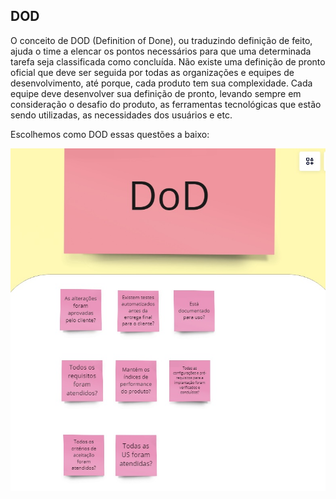 ## DOD

O conceito de DOD (Definition of Done), ou traduzindo definição de feito, ajuda o time a elencar os pontos necessários para que uma determinada tarefa seja classificada como concluída. Não existe uma definição de pronto oficial que deve ser seguida por todas as organizações e equipes de desenvolvimento, até porque, cada produto tem sua complexidade. Cada equipe deve desenvolver sua definição de pronto, levando sempre em consideração o desafio do produto, as ferramentas tecnológicas que estão sendo utilizadas, as necessidades dos usuários e etc.

Escolhemos como DOD essas questões a baixo:

![Image title](../assets/dorDod.jpg)
